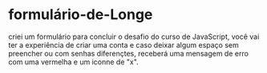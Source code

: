 # formulário-de-Longe
criei um formulário para concluir o desafio do curso de JavaScript, você vai ter a experiência de criar uma conta e caso deixar algum espaço sem preencher ou com senhas 
diferençtes, receberá uma mensagem de erro com uma vermelha e um iconne de "x".
